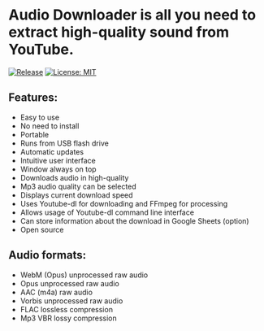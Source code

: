 # Audio Downloader is all you need to extract high-quality sound from YouTube.
[![Release](https://img.shields.io/github/release/ChrisKolan/AudioDownloader.svg)](https://github.com/ChrisKolan/AudioDownloader/releases/latest/download/AudioDownloader.zip)
[![License: MIT](https://img.shields.io/badge/License-MIT-blue.svg)](https://opensource.org/licenses/MIT) 
## Features:
* Easy to use
* No need to install
* Portable
* Runs from USB flash drive
* Automatic updates
* Intuitive user interface
* Window always on top
* Downloads audio in high-quality
* Mp3 audio quality can be selected
* Displays current download speed
* Uses Youtube-dl for downloading and FFmpeg for processing
* Allows usage of Youtube-dl command line interface
* Can store information about the download in Google Sheets (option)
* Open source
## Audio formats:
* WebM (Opus) unprocessed raw audio
* Opus unprocessed raw audio
* AAC (m4a) raw audio
* Vorbis unprocessed raw audio
* FLAC lossless compression
* Mp3 VBR lossy compression

